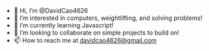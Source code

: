 - 👋 Hi, I’m @DavidCao4626
- 👀 I’m interested in computers, weightlifting, and solving problems!
- 🌱 I’m currently learning Javascript!
- 💞️ I’m looking to collaborate on simple projects to build on!
- 📫 How to reach me at davidcao4626@gmail.com

<!---
DavidCao4626/DavidCao4626 is a ✨ special ✨ repository because its `README.md` (this file) appears on your GitHub profile.
You can click the Preview link to take a look at your changes.
--->
